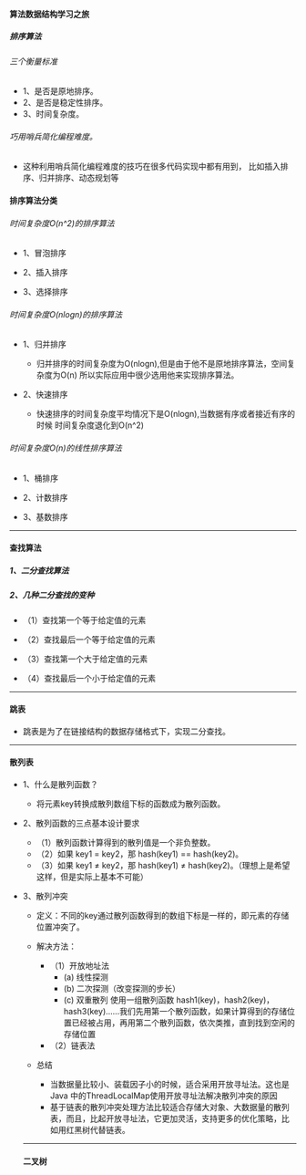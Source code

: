 #### 算法数据结构学习之旅

##### 排序算法
###### 三个衡量标准
* 1、是否是原地排序。
* 2、是否是稳定性排序。
* 3、时间复杂度。

###### 巧用哨兵简化编程难度。
* 这种利用哨兵简化编程难度的技巧在很多代码实现中都有用到，
  比如插入排序、归并排序、动态规划等

#### 排序算法分类
###### 时间复杂度O(n^2)的排序算法
* 1、冒泡排序

* 2、插入排序

* 3、选择排序

###### 时间复杂度O(nlogn)的排序算法
* 1、归并排序
    * 归并排序的时间复杂度为O(nlogn),但是由于他不是原地排序算法，空间复杂度为O(n)
    所以实际应用中很少选用他来实现排序算法。

* 2、快速排序
    * 快速排序的时间复杂度平均情况下是O(nlogn),当数据有序或者接近有序的时候
    时间复杂度退化到O(n^2)


###### 时间复杂度O(n)的线性排序算法
* 1、桶排序

* 2、计数排序

* 3、基数排序

---

#### 查找算法
##### 1、二分查找算法

##### 2、几种二分查找的变种
* （1）查找第一个等于给定值的元素

* （2）查找最后一个等于给定值的元素

* （3）查找第一个大于给定值的元素

* （4）查找最后一个小于给定值的元素

---

#### 跳表
* 跳表是为了在链接结构的数据存储格式下，实现二分查找。

---

#### 散列表
* 1、什么是散列函数？
    * 将元素key转换成散列数组下标的函数成为散列函数。

* 2、散列函数的三点基本设计要求
    * （1）散列函数计算得到的散列值是一个非负整数。
    * （2）如果 key1 = key2，那 hash(key1) == hash(key2)。
    * （3）如果 key1 ≠ key2，那 hash(key1) ≠ hash(key2)。（理想上是希望这样，但是实际上基本不可能）

* 3、散列冲突
    * 定义：不同的key通过散列函数得到的数组下标是一样的，即元素的存储位置冲突了。

    * 解决方法：
        * （1）开放地址法
            * (a) 线性探测
            * (b) 二次探测（改变探测的步长）
            * (c) 双重散列 使用一组散列函数 hash1(key)，hash2(key)，hash3(key)……我们先用第一个散列函数，如果计算得到的存储位置已经被占用，再用第二个散列函数，依次类推，直到找到空闲的存储位置
        * （2）链表法
    * 总结
        * 当数据量比较小、装载因子小的时候，适合采用开放寻址法。这也是 Java 中的ThreadLocalMap使用开放寻址法解决散列冲突的原因
        * 基于链表的散列冲突处理方法比较适合存储大对象、大数据量的散列表，而且，比起开放寻址法，它更加灵活，支持更多的优化策略，比如用红黑树代替链表。


    ---

    #### 二叉树
